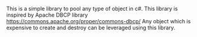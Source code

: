 This is a simple library to pool any type of object in c#.
This library is inspired by  Apache DBCP library https://commons.apache.org/proper/commons-dbcp/
Any object which is expensive to create and destroy can be leveraged using this library.
